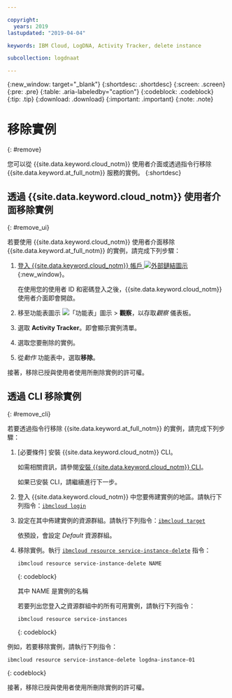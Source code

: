```yaml
---

copyright:
  years: 2019
lastupdated: "2019-04-04"

keywords: IBM Cloud, LogDNA, Activity Tracker, delete instance

subcollection: logdnaat

---
```


{:new_window: target="_blank"}
{:shortdesc: .shortdesc}
{:screen: .screen}
{:pre: .pre}
{:table: .aria-labeledby="caption"}
{:codeblock: .codeblock}
{:tip: .tip}
{:download: .download}
{:important: .important}
{:note: .note}

# 移除實例
{: #remove}

您可以從 {{site.data.keyword.cloud_notm}} 使用者介面或透過指令行移除 {{site.data.keyword.at_full_notm}} 服務的實例。
{:shortdesc}



## 透過 {{site.data.keyword.cloud_notm}} 使用者介面移除實例
{: #remove_ui}

若要使用 {{site.data.keyword.cloud_notm}} 使用者介面移除 {{site.data.keyword.at_full_notm}} 的實例，請完成下列步驟：

1. [登入 {{site.data.keyword.cloud_notm}} 帳戶 ![外部鏈結圖示](../../icons/launch-glyph.svg "外部鏈結圖示")](https://cloud.ibm.com/login){:new_window}。

	在使用您的使用者 ID 和密碼登入之後，{{site.data.keyword.cloud_notm}} 使用者介面即會開啟。

2. 移至功能表圖示 ![「功能表」圖示](../../icons/icon_hamburger.svg) &gt; **觀察**，以存取*觀察* 儀表板。

3. 選取 **Activity Tracker**。即會顯示實例清單。

4. 選取您要刪除的實例。

5. 從*動作* 功能表中，選取**移除**。

接著，移除已授與使用者使用所刪除實例的許可權。

## 透過 CLI 移除實例
{: #remove_cli}

若要透過指令行移除 {{site.data.keyword.at_full_notm}} 的實例，請完成下列步驟：

1. [必要條件] 安裝 {{site.data.keyword.cloud_notm}} CLI。

   如需相關資訊，請參閱[安裝 {{site.data.keyword.cloud_notm}} CLI](/docs/cli?topic=cloud-cli-ibmcloud-cli#ibmcloud-cli)。

   如果已安裝 CLI，請繼續進行下一步。

2. 登入 {{site.data.keyword.cloud_notm}} 中您要佈建實例的地區。請執行下列指令：[`ibmcloud login`](/docs/cli/reference/ibmcloud?topic=cloud-cli-ibmcloud_cli#ibmcloud_login)

3. 設定在其中佈建實例的資源群組。請執行下列指令：[`ibmcloud target`](/docs/cli/reference/ibmcloud?topic=cloud-cli-ibmcloud_cli#ibmcloud_target)

    依預設，會設定 *Default* 資源群組。

4. 移除實例。執行 [`ibmcloud resource service-instance-delete`](/docs/cli/reference/ibmcloud?topic=cloud-cli-ibmcloud_commands_resource#ibmcloud_resource_service_instance_delete) 指令：

    ```
    ibmcloud resource service-instance-delete NAME 
    ```
    {: codeblock}

    其中 NAME 是實例的名稱

    若要列出您登入之資源群組中的所有可用實例，請執行下列指令：

    ```
    ibmcloud resource service-instances
    ```
    {: codeblock}
    
    
例如，若要移除實例，請執行下列指令：

```
ibmcloud resource service-instance-delete logdna-instance-01
```
{: codeblock}

接著，移除已授與使用者使用所刪除實例的許可權。


